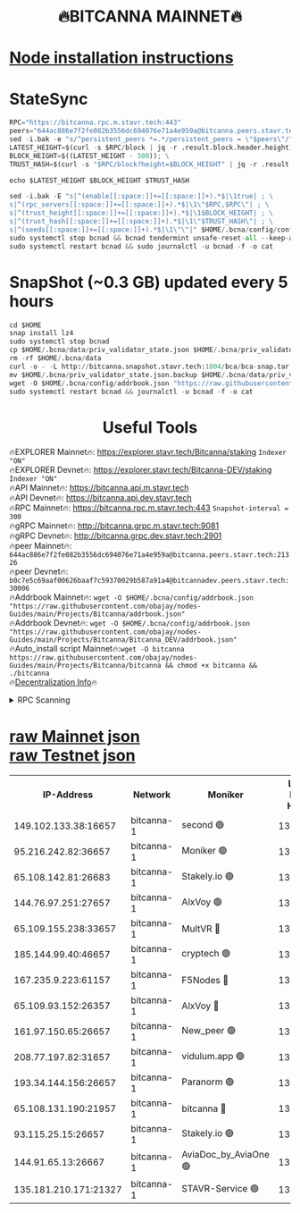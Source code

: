 <h1 align="center"> 🔥BITCANNA MAINNET🔥</h1>


[Node installation instructions](https://github.com/obajay/nodes-Guides/tree/main/Projects/Bitcanna)
=

# StateSync
```python
RPC="https://bitcanna.rpc.m.stavr.tech:443"
peers="644ac886e7f2fe082b3556dc694076e71a4e959a@bitcanna.peers.stavr.tech:21326"
sed -i.bak -e "s/^persistent_peers *=.*/persistent_peers = \"$peers\"/" $HOME/.bcna/config/config.toml
LATEST_HEIGHT=$(curl -s $RPC/block | jq -r .result.block.header.height); \
BLOCK_HEIGHT=$((LATEST_HEIGHT - 500)); \
TRUST_HASH=$(curl -s "$RPC/block?height=$BLOCK_HEIGHT" | jq -r .result.block_id.hash)

echo $LATEST_HEIGHT $BLOCK_HEIGHT $TRUST_HASH

sed -i.bak -E "s|^(enable[[:space:]]+=[[:space:]]+).*$|\1true| ; \
s|^(rpc_servers[[:space:]]+=[[:space:]]+).*$|\1\"$RPC,$RPC\"| ; \
s|^(trust_height[[:space:]]+=[[:space:]]+).*$|\1$BLOCK_HEIGHT| ; \
s|^(trust_hash[[:space:]]+=[[:space:]]+).*$|\1\"$TRUST_HASH\"| ; \
s|^(seeds[[:space:]]+=[[:space:]]+).*$|\1\"\"|" $HOME/.bcna/config/config.toml
sudo systemctl stop bcnad && bcnad tendermint unsafe-reset-all --keep-addr-book
sudo systemctl restart bcnad && sudo journalctl -u bcnad -f -o cat
```
# SnapShot (~0.3 GB) updated every 5 hours
```python
cd $HOME
snap install lz4
sudo systemctl stop bcnad
cp $HOME/.bcna/data/priv_validator_state.json $HOME/.bcna/priv_validator_state.json.backup
rm -rf $HOME/.bcna/data
curl -o - -L http://bitcanna.snapshot.stavr.tech:1004/bca/bca-snap.tar.lz4 | lz4 -c -d - | tar -x -C $HOME/.bcna --strip-components 2
mv $HOME/.bcna/priv_validator_state.json.backup $HOME/.bcna/data/priv_validator_state.json
wget -O $HOME/.bcna/config/addrbook.json "https://raw.githubusercontent.com/obajay/nodes-Guides/main/Projects/Bitcanna/addrbook.json"
sudo systemctl restart bcnad && journalctl -u bcnad -f -o cat
```

 <h1 align="center"> Useful Tools</h1>

🔥EXPLORER Mainnet🔥:    https://explorer.stavr.tech/Bitcanna/staking          `Indexer "ON"` \
🔥EXPLORER Devnet🔥:     https://explorer.stavr.tech/Bitcanna-DEV/staking     `Indexer "ON"` \
🔥API Mainnet🔥:         https://bitcanna.api.m.stavr.tech \
🔥API Devnet🔥:          https://bitcanna.api.dev.stavr.tech \
🔥RPC Mainnet🔥:         https://bitcanna.rpc.m.stavr.tech:443         `Snapshot-interval = 300` \
🔥gRPC Mainnet🔥:        http://bitcanna.grpc.m.stavr.tech:9081 \
🔥gRPC Devnet🔥:         http://bitcanna.grpc.dev.stavr.tech:2901 \
🔥peer Mainnet🔥:        `644ac886e7f2fe082b3556dc694076e71a4e959a@bitcanna.peers.stavr.tech:21326` \
🔥peer Devnet🔥:         `b0c7e5c69aaf00626baaf7c59370029b587a91a4@bitcannadev.peers.stavr.tech:30006` \
🔥Addrbook Mainnet🔥:    ```wget -O $HOME/.bcna/config/addrbook.json "https://raw.githubusercontent.com/obajay/nodes-Guides/main/Projects/Bitcanna/addrbook.json"``` \
🔥Addrbook Devnet🔥:    ```wget -O $HOME/.bcna/config/addrbook.json "https://raw.githubusercontent.com/obajay/nodes-Guides/main/Projects/Bitcanna/Bitcanna_DEV/addrbook.json"``` \
🔥Auto_install script Mainnet🔥:```wget -O bitcanna https://raw.githubusercontent.com/obajay/nodes-Guides/main/Projects/Bitcanna/bitcanna && chmod +x bitcanna && ./bitcanna``` \
🔥[Decentralization Info](https://github.com/obajay/StateSync-snapshots/tree/main/Projects/Bitcanna/Decentralization)🔥


<details>
<summary>RPC Scanning</summary>

<h2 align="center"> We scan nodes in real time every 4 hours. And we provide the final result of RPC endpoints.
We cannot influence the operation of these nodes in any way. </h2>


```python
If Voting Power is higher than 0 --> then the Node is a validator of the network and may be subject to attack and be a potential threat to the chain.
```
```python
We marked such validators with a red symbol
```

</details>

[raw Mainnet json](https://rpc-check.bcam.stavr.tech/bcam/rpc-bcam-result.json) \
[raw Testnet json](https://github.com/obajay/StateSync-snapshots/tree/main/Projects/Bitcanna/Rpc-Check-Testnet)
=



<table><tr><th>IP-Address</th><th>Network</th><th>Moniker</th><th>Latest Block Height</th><th>Earliest Block Height</th><th>Catching Up</th><th>Tx Index</th><th>Voting Power</th><th>Scan Time</th></tr><tr><td>149.102.133.38:16657</td><td>bitcanna-1</td><td>second 🟢</td><td>13037780</td><td>1</td><td>False</td><td>on</td><td>0</td><td>2024-03-16T14:44:31.369659004UTC</td></tr><tr><td>95.216.242.82:36657</td><td>bitcanna-1</td><td>Moniker 🟢</td><td>13037769</td><td>5776907</td><td>False</td><td>on</td><td>0</td><td>2024-03-16T14:43:30.174987857UTC</td></tr><tr><td>65.108.142.81:26683</td><td>bitcanna-1</td><td>Stakely.io 🟢</td><td>13037773</td><td>6152001</td><td>False</td><td>on</td><td>0</td><td>2024-03-16T14:43:53.359881806UTC</td></tr><tr><td>144.76.97.251:27657</td><td>bitcanna-1</td><td>AlxVoy 🟢</td><td>13037778</td><td>8805201</td><td>False</td><td>on</td><td>0</td><td>2024-03-16T14:44:20.834593969UTC</td></tr><tr><td>65.109.155.238:33657</td><td>bitcanna-1</td><td>MultVR 🔴</td><td>13037775</td><td>9933415</td><td>False</td><td>on</td><td>352396</td><td>2024-03-16T14:44:00.855283171UTC</td></tr><tr><td>185.144.99.40:46657</td><td>bitcanna-1</td><td>cryptech 🟢</td><td>13037769</td><td>11528001</td><td>False</td><td>on</td><td>0</td><td>2024-03-16T14:43:25.795820467UTC</td></tr><tr><td>167.235.9.223:61157</td><td>bitcanna-1</td><td>F5Nodes 🔴</td><td>13037775</td><td>12084001</td><td>False</td><td>on</td><td>570</td><td>2024-03-16T14:44:03.121732902UTC</td></tr><tr><td>65.109.93.152:26357</td><td>bitcanna-1</td><td>AlxVoy 🔴</td><td>13037780</td><td>12109301</td><td>False</td><td>on</td><td>1391929</td><td>2024-03-16T14:44:31.899158192UTC</td></tr><tr><td>161.97.150.65:26657</td><td>bitcanna-1</td><td>New_peer 🟢</td><td>13037773</td><td>12254001</td><td>False</td><td>on</td><td>0</td><td>2024-03-16T14:43:53.626990612UTC</td></tr><tr><td>208.77.197.82:31657</td><td>bitcanna-1</td><td>vidulum.app 🟢</td><td>13037774</td><td>12386934</td><td>False</td><td>on</td><td>0</td><td>2024-03-16T14:43:56.416406717UTC</td></tr><tr><td>193.34.144.156:26657</td><td>bitcanna-1</td><td>Paranorm 🟢</td><td>13037776</td><td>12697701</td><td>False</td><td>on</td><td>0</td><td>2024-03-16T14:44:09.800074873UTC</td></tr><tr><td>65.108.131.190:21957</td><td>bitcanna-1</td><td>bitcanna 🔴</td><td>13037776</td><td>12937776</td><td>False</td><td>on</td><td>419900</td><td>2024-03-16T14:44:07.500364115UTC</td></tr><tr><td>93.115.25.15:26657</td><td>bitcanna-1</td><td>Stakely.io 🟢</td><td>13037773</td><td>13004569</td><td>False</td><td>on</td><td>0</td><td>2024-03-16T14:43:48.973646215UTC</td></tr><tr><td>144.91.65.13:26667</td><td>bitcanna-1</td><td>AviaDoc_by_AviaOne 🟢</td><td>13037777</td><td>13028101</td><td>False</td><td>on</td><td>0</td><td>2024-03-16T14:44:16.245132819UTC</td></tr><tr><td>135.181.210.171:21327</td><td>bitcanna-1</td><td>STAVR-Service 🟢</td><td>13037778</td><td>13035001</td><td>False</td><td>on</td><td>0</td><td>2024-03-16T14:44:20.619839941UTC</td></tr></table>
